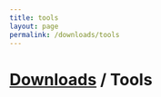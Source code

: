 ```yaml
---
title: tools
layout: page
permalink: /downloads/tools
---
```


# <a href="/downloads">Downloads</a> / Tools
